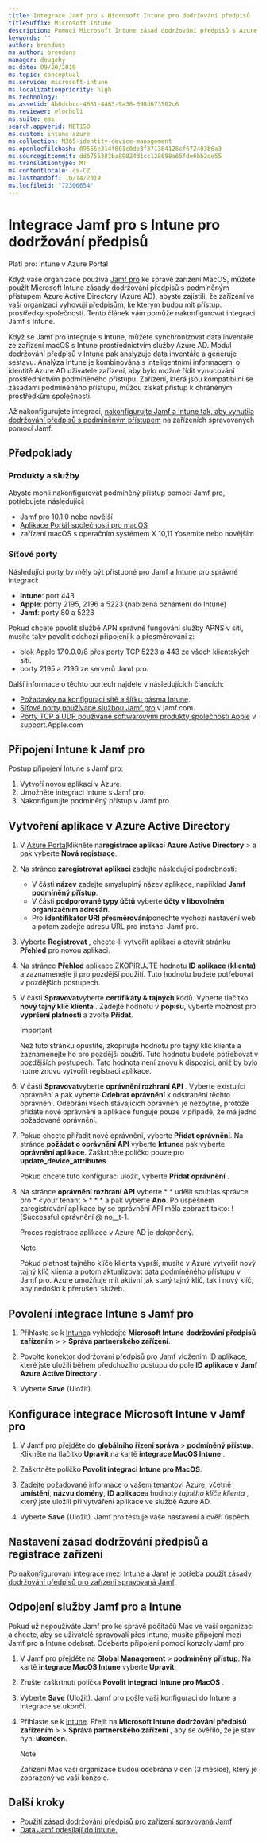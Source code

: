 ```yaml
---
title: Integrace Jamf pro s Microsoft Intune pro dodržování předpisů
titleSuffix: Microsoft Intune
description: Pomocí Microsoft Intune zásad dodržování předpisů s Azure Active Directory podmíněný přístup můžete zajistit integraci a zabezpečení zařízení spravovaných pomocí Jamf.
keywords: ''
author: brenduns
ms.author: brenduns
manager: dougeby
ms.date: 09/20/2019
ms.topic: conceptual
ms.service: microsoft-intune
ms.localizationpriority: high
ms.technology: ''
ms.assetid: 4b6dcbcc-4661-4463-9a36-698d673502c6
ms.reviewer: elocholi
ms.suite: ems
search.appverid: MET150
ms.custom: intune-azure
ms.collection: M365-identity-device-management
ms.openlocfilehash: 09566e314f801c0de3f371384126cf672403b6a3
ms.sourcegitcommit: dd6755383ba89824d1cc128698a65fde6bb2de55
ms.translationtype: MT
ms.contentlocale: cs-CZ
ms.lasthandoff: 10/14/2019
ms.locfileid: "72306654"
---
```

# <a name="integrate-jamf-pro-with-intune-for-compliance"></a>Integrace Jamf pro s Intune pro dodržování předpisů

Platí pro: Intune v Azure Portal

Když vaše organizace používá [Jamf pro](https://www.jamf.com) ke správě zařízení MacOS, můžete použít Microsoft Intune zásady dodržování předpisů s podmíněným přístupem Azure Active Directory (Azure AD), abyste zajistili, že zařízení ve vaší organizaci vyhovují předpisům, ke kterým budou mít přístup. prostředky společnosti. Tento článek vám pomůže nakonfigurovat integraci Jamf s Intune.

Když se Jamf pro integruje s Intune, můžete synchronizovat data inventáře ze zařízení macOS s Intune prostřednictvím služby Azure AD. Modul dodržování předpisů v Intune pak analyzuje data inventáře a generuje sestavu. Analýza Intune je kombinována s inteligentními informacemi o identitě Azure AD uživatele zařízení, aby bylo možné řídit vynucování prostřednictvím podmíněného přístupu. Zařízení, která jsou kompatibilní se zásadami podmíněného přístupu, můžou získat přístup k chráněným prostředkům společnosti.

Až nakonfigurujete integraci, [nakonfigurujte Jamf a Intune tak, aby vynutila dodržování předpisů s podmíněným přístupem](conditional-access-assign-jamf.md) na zařízeních spravovaných pomocí Jamf.  


## <a name="prerequisites"></a>Předpoklady

### <a name="products-and-services"></a>Produkty a služby
Abyste mohli nakonfigurovat podmíněný přístup pomocí Jamf pro, potřebujete následující:

- Jamf pro 10.1.0 nebo novější
- [Aplikace Portál společnosti pro macOS](https://aka.ms/macoscompanyportal)
- zařízení macOS s operačním systémem X 10,11 Yosemite nebo novějším

### <a name="network-ports"></a>Síťové porty
<!-- source: https://support.microsoft.com/en-us/help/4519171/troubleshoot-problems-when-integrating-jamf-with-microsoft-intune -->
Následující porty by měly být přístupné pro Jamf a Intune pro správné integraci: 
- **Intune**: port 443
- **Apple**: porty 2195, 2196 a 5223 (nabízená oznámení do Intune)
- **Jamf**: porty 80 a 5223

Pokud chcete povolit službě APN správné fungování služby APNS v síti, musíte taky povolit odchozí připojení k a přesměrování z:
- blok Apple 17.0.0.0/8 přes porty TCP 5223 a 443 ze všech klientských sítí.   
- porty 2195 a 2196 ze serverů Jamf pro.  

Další informace o těchto portech najdete v následujících článcích:  
- [Požadavky na konfiguraci sítě a šířku pásma Intune](../fundamentals/network-bandwidth-use.md).
- [Síťové porty používané službou Jamf pro](https://www.jamf.com/jamf-nation/articles/34/network-ports-used-by-jamf-pro) v jamf.com.
- [Porty TCP a UDP používané softwarovými produkty společnosti Apple](https://support.apple.com/HT202944) v support.Apple.com


## <a name="connect-intune-to-jamf-pro"></a>Připojení Intune k Jamf pro

Postup připojení Intune s Jamf pro:

1. Vytvoří novou aplikaci v Azure.
2. Umožněte integraci Intune s Jamf pro.
3. Nakonfigurujte podmíněný přístup v Jamf pro.

## <a name="create-an-application-in-azure-active-directory"></a>Vytvoření aplikace v Azure Active Directory

1. V [Azure Portal](https://portal.azure.com)klikněte na**registrace aplikací** **Azure Active Directory** >  a pak vyberte **Nová registrace**. 

2. Na stránce **zaregistrovat aplikaci** zadejte následující podrobnosti:
   - V části **název** zadejte smysluplný název aplikace, například **Jamf podmíněný přístup**.
   - V části **podporované typy účtů** vyberte **účty v libovolném organizačním adresáři**. 
   - Pro **identifikátor URI přesměrování**ponechte výchozí nastavení web a potom zadejte adresu URL pro instanci Jamf pro.  

3. Vyberte **Registrovat** , chcete-li vytvořit aplikaci a otevřít stránku **Přehled** pro novou aplikaci.  

4. Na stránce **Přehled** aplikace ZKOPÍRUJTE hodnotu **ID aplikace (klienta)** a zaznamenejte ji pro pozdější použití. Tuto hodnotu budete potřebovat v pozdějších postupech.  

5. V části **Spravovat**vyberte **certifikáty & tajných** kódů. Vyberte tlačítko **nový tajný klíč klienta** . Zadejte hodnotu v **popisu**, vyberte možnost pro **vypršení platnosti** a zvolte **Přidat**.

   > [!IMPORTANT]  
   > Než tuto stránku opustíte, zkopírujte hodnotu pro tajný klíč klienta a zaznamenejte ho pro pozdější použití. Tuto hodnotu budete potřebovat v pozdějších postupech. Tato hodnota není znovu k dispozici, aniž by bylo nutné znovu vytvořit registraci aplikace.  

6. V části **Spravovat**vyberte **oprávnění rozhraní API** . Vyberte existující oprávnění a pak vyberte **Odebrat oprávnění** k odstranění těchto oprávnění. Odebrání všech stávajících oprávnění je nezbytné, protože přidáte nové oprávnění a aplikace funguje pouze v případě, že má jedno požadované oprávnění.  

7. Pokud chcete přiřadit nové oprávnění, vyberte **Přidat oprávnění**. Na stránce **požádat o oprávnění API** vyberte **Intune**a pak vyberte **oprávnění aplikace**. Zaškrtněte políčko pouze pro **update_device_attributes**.  

   Pokud chcete tuto konfiguraci uložit, vyberte **Přidat oprávnění** .  

8. Na stránce **oprávnění rozhraní API** vyberte * * udělit souhlas správce pro * \<your tenant > * * * a pak vyberte **Ano**.  Po úspěšném zaregistrování aplikace by se oprávnění API měla zobrazit takto: ![Successful oprávnění @ no__t-1.

   Proces registrace aplikace v Azure AD je dokončený.


    > [!NOTE]
    > Pokud platnost tajného klíče klienta vyprší, musíte v Azure vytvořit nový tajný klíč klienta a potom aktualizovat data podmíněného přístupu v Jamf pro. Azure umožňuje mít aktivní jak starý tajný klíč, tak i nový klíč, aby nedošlo k přerušení služeb.

## <a name="enable-intune-to-integrate-with-jamf-pro"></a>Povolení integrace Intune s Jamf pro

1. Přihlaste se k [Intune](https://go.microsoft.com/fwlink/?linkid=2090973)a vyhledejte **Microsoft Intune** **dodržování předpisů zařízením** >   > **Správa partnerského zařízení**.

2. Povolte konektor dodržování předpisů pro Jamf vložením ID aplikace, které jste uložili během předchozího postupu do pole **ID aplikace v Jamf Azure Active Directory** .

3. Vyberte **Save** (Uložit).

## <a name="configure-microsoft-intune-integration-in-jamf-pro"></a>Konfigurace integrace Microsoft Intune v Jamf pro

1. V Jamf pro přejděte do **globálního řízení správa** > **podmíněný přístup**. Klikněte na tlačítko **Upravit** na kartě **integrace MacOS Intune** .

2. Zaškrtněte políčko **Povolit integraci Intune pro MacOS**.

3. Zadejte požadované informace o vašem tenantovi Azure, včetně **umístění**, **názvu domény**, **ID aplikace**a hodnoty *tajného klíče klienta* , který jste uložili při vytváření aplikace ve službě Azure AD.  

4. Vyberte **Save** (Uložit). Jamf pro testuje vaše nastavení a ověří úspěch.

## <a name="set-up-compliance-policies-and-register-devices"></a>Nastavení zásad dodržování předpisů a registrace zařízení

Po nakonfigurování integrace mezi Intune a Jamf je potřeba [použít zásady dodržování předpisů pro zařízení spravovaná Jamf](conditional-access-assign-jamf.md).


## <a name="disconnect-jamf-pro-and-intune"></a>Odpojení služby Jamf pro a Intune 

Pokud už nepoužíváte Jamf pro ke správě počítačů Mac ve vaší organizaci a chcete, aby se uživatelé spravovali přes Intune, musíte připojení mezi Jamf pro a Intune odebrat. Odeberte připojení pomocí konzoly Jamf pro. 

1. V Jamf pro přejděte na **Global Management** > **podmíněný přístup**. Na kartě **integrace MacOS Intune** vyberte **Upravit**.
2. Zrušte zaškrtnutí políčka **Povolit integraci Intune pro MacOS** .
3. Vyberte **Save** (Uložit). Jamf pro pošle vaši konfiguraci do Intune a integrace se ukončí.
4. Přihlaste se k [Intune](https://go.microsoft.com/fwlink/?linkid=2090973). Přejít na **Microsoft Intune** **dodržování předpisů zařízením** >   > **Správa partnerského zařízení** , aby se ověřilo, že je stav nyní **ukončen**. 

   > [!NOTE]
   > Zařízení Mac vaší organizace budou odebrána v den (3 měsíce), který je zobrazený ve vaší konzole. 

## <a name="next-steps"></a>Další kroky

- [Použití zásad dodržování předpisů pro zařízení spravovaná Jamf](conditional-access-assign-jamf.md)
- [Data Jamf odesílají do Intune.](data-jamf-sends-to-intune.md)
